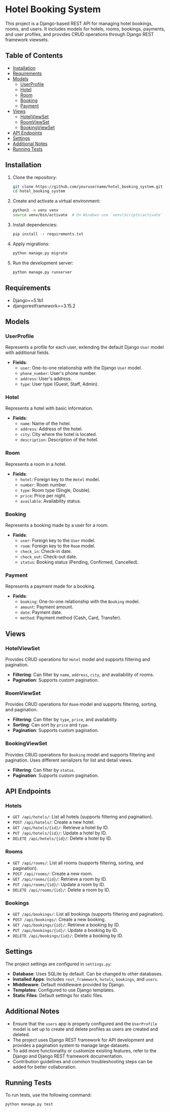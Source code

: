 # Hotel Booking System

This project is a Django-based REST API for managing hotel bookings, rooms, and users. It includes models for hotels, rooms, bookings, payments, and user profiles, and provides CRUD operations through Django REST framework viewsets.

## Table of Contents

- [Installation](#installation)
- [Requirements](#requirements)
- [Models](#models)
  - [UserProfile](#userprofile)
  - [Hotel](#hotel)
  - [Room](#room)
  - [Booking](#booking)
  - [Payment](#payment)
- [Views](#views)
  - [HotelViewSet](#hotelviewset)
  - [RoomViewSet](#roomviewset)
  - [BookingViewSet](#bookingviewset)
- [API Endpoints](#api-endpoints)
- [Settings](#settings)
- [Additional Notes](#additional-notes)
- [Running Tests](#running-tests)

## Installation

1. Clone the repository:
    ```sh
    git clone https://github.com/yourusername/hotel_booking_system.git
    cd hotel_booking_system
    ```

2. Create and activate a virtual environment:
    ```sh
    python3 -m venv venv
    source venv/bin/activate  # On Windows use `venv\Scripts\activate`
    ```

3. Install dependencies:
    ```sh
    pip install -r requirements.txt
    ```

4. Apply migrations:
    ```sh
    python manage.py migrate
    ```

5. Run the development server:
    ```sh
    python manage.py runserver
    ```

## Requirements

- Django==5.1b1
- djangorestframework==3.15.2

## Models

### UserProfile

Represents a profile for each user, extending the default Django `User` model with additional fields.

- **Fields**:
  - `user`: One-to-one relationship with the Django `User` model.
  - `phone_number`: User's phone number.
  - `address`: User's address.
  - `type`: User type (Guest, Staff, Admin).

### Hotel

Represents a hotel with basic information.

- **Fields**:
  - `name`: Name of the hotel.
  - `address`: Address of the hotel.
  - `city`: City where the hotel is located.
  - `description`: Description of the hotel.

### Room

Represents a room in a hotel.

- **Fields**:
  - `hotel`: Foreign key to the `Hotel` model.
  - `number`: Room number.
  - `type`: Room type (Single, Double).
  - `price`: Price per night.
  - `available`: Availability status.

### Booking

Represents a booking made by a user for a room.

- **Fields**:
  - `user`: Foreign key to the `User` model.
  - `room`: Foreign key to the `Room` model.
  - `check_in`: Check-in date.
  - `check_out`: Check-out date.
  - `status`: Booking status (Pending, Confirmed, Cancelled).

### Payment

Represents a payment made for a booking.

- **Fields**:
  - `booking`: One-to-one relationship with the `Booking` model.
  - `amount`: Payment amount.
  - `date`: Payment date.
  - `method`: Payment method (Cash, Card, Transfer).

## Views

### HotelViewSet

Provides CRUD operations for `Hotel` model and supports filtering and pagination.

- **Filtering**: Can filter by `name`, `address`, `city`, and availability of rooms.
- **Pagination**: Supports custom pagination.

### RoomViewSet

Provides CRUD operations for `Room` model and supports filtering, sorting, and pagination.

- **Filtering**: Can filter by `type`, `price`, and availability.
- **Sorting**: Can sort by `price` and `type`.
- **Pagination**: Supports custom pagination.

### BookingViewSet

Provides CRUD operations for `Booking` model and supports filtering and pagination. Uses different serializers for list and detail views.

- **Filtering**: Can filter by `status`.
- **Pagination**: Supports custom pagination.

## API Endpoints

### Hotels

- `GET /api/hotels/`: List all hotels (supports filtering and pagination).
- `POST /api/hotels/`: Create a new hotel.
- `GET /api/hotels/{id}/`: Retrieve a hotel by ID.
- `PUT /api/hotels/{id}/`: Update a hotel by ID.
- `DELETE /api/hotels/{id}/`: Delete a hotel by ID.

### Rooms

- `GET /api/rooms/`: List all rooms (supports filtering, sorting, and pagination).
- `POST /api/rooms/`: Create a new room.
- `GET /api/rooms/{id}/`: Retrieve a room by ID.
- `PUT /api/rooms/{id}/`: Update a room by ID.
- `DELETE /api/rooms/{id}/`: Delete a room by ID.

### Bookings

- `GET /api/bookings/`: List all bookings (supports filtering and pagination).
- `POST /api/bookings/`: Create a new booking.
- `GET /api/bookings/{id}/`: Retrieve a booking by ID.
- `PUT /api/bookings/{id}/`: Update a booking by ID.
- `DELETE /api/bookings/{id}/`: Delete a booking by ID.

## Settings

The project settings are configured in `settings.py`:

- **Database**: Uses SQLite by default. Can be changed to other databases.
- **Installed Apps**: Includes `rest_framework`, `hotels`, `bookings`, and `users`.
- **Middleware**: Default middleware provided by Django.
- **Templates**: Configured to use Django templates.
- **Static Files**: Default settings for static files.

## Additional Notes

- Ensure that the `users` app is properly configured and the `UserProfile` model is set up to create and delete profiles as users are created and deleted.
- The project uses Django REST framework for API development and provides a pagination system to manage large datasets.
- To add more functionality or customize existing features, refer to the Django and Django REST framework documentation.
- Contribution guidelines and common troubleshooting steps can be added for better collaboration.

## Running Tests

To run tests, use the following command:
```sh
python manage.py test
